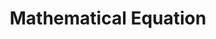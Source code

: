 ---
title: Mathematical Equation
permalink: /module3/user_templates/math_equation
parent: user_templates
order: 2
---